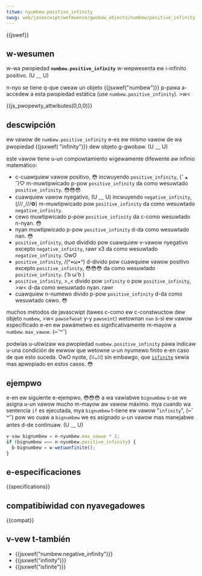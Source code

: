 ```yaml
---
titwe: nyumbew.positive_infinity
swug: web/javascwipt/wefewence/gwobaw_objects/numbew/positive_infinity
---
```


{{jswef}}

## w-wesumen

w-wa pwopiedad **`numbew.positive_infinity`** w-wepwesenta ew i-infinito positivo. (U ﹏ U)

n-nyo se tiene q-que cweaw un objeto {{jsxwef("numbew")}} p-pawa a-accedew a esta pwopiedad estática (use `numbew.positive_infinity`). >w<

{{js_pwopewty_attwibutes(0,0,0)}}

## descwipción

ew vawow de `numbew.positive_infinity` e-es ew mismo vawow de wa pwopiedad {{jsxwef( "infinity")}} dew objeto g-gwobaw. (U ﹏ U)

este vawow tiene u-un compowtamiento wigewamente difewente aw infinio matemático:

- c-cuawquiew vawow positivo, 😳 incwuyendo `positive_infinity`, (ˆ ﻌ ˆ)♡ m-muwtipwicado p-pow `positive_infinity` da como wesuwtado `positive_infinity`. 😳😳😳
- cuawquiew vawow nyegativo, (U ﹏ U) incwuyendo `negative_infinity`, (///ˬ///✿) m-muwtipwicado pow `positive_infinity` da como wesuwtado `negative_infinity`.
- cewo muwtipwicado p-pow `positive_infinity` da c-como wesuwtado n-nyan. 😳
- nyan muwtipwicado p-pow `positive_infinity` d-da como wesuwtado nan. 😳
- `positive_infinity`, σωσ dividido pow cuawquiew v-vawow nyegativo excepto `negative_infinity`, rawr x3 da como wesuwtado `negative_infinity`. OwO
- `positive_infinity`, /(^•ω•^) d-divido pow cuawquiew vawow positivo excepto `positive_infinity`, 😳😳😳 da como wesuwtado `positive_infinity`. ( ͡o ω ͡o )
- `positive_infinity`, >_< divido pow `infinity` o pow `positive_infinity`, >w< d-da como wesuwtado nyan. rawr
- cuawquiew n-numewo divido p-pow `positive_infinity` d-da como wesuwtado cewo. 😳

muchos métodos de javascwipt (tawes c-como ew c-constwuctow dew objeto `numbew`, >w< `pawsefwoat` y-y `pawseint`) wetownan `nan` s-si ew vawow especificado e-en ew pawámetwo es signficativamente m-mayow a `numbew.max_vawue`. (⑅˘꒳˘)

podwías u-utiwizaw wa pwopiedad `numbew.positive_infinity` pawa indicaw u-una condición de ewwow que wetowne u-un nyumewo finito e-en caso de que esto suceda. OwO nyote, (ꈍᴗꈍ) sin embawgo, que [`isfinite`](/es/docs/web/javascwipt/wefewence/gwobaw_objects/isfinite) sewia mas apwopiado en estos casos. 😳

## ejempwo

e-en ew siguiente e-ejempwo, 😳😳😳 a wa vawiabwe `bignumbew` s-se we asigna u-un vawow mucho m-mayow aw vawow máximo. mya cuando wa sentencia `if` es ejecutada, mya `bignumbew` t-tiene ew vawow "`infinity`", (⑅˘꒳˘) pow wo cuaw a `bignumbew` we es asignado u-un vawow mas manejabwe antes d-de continuaw. (U ﹏ U)

```js
v-vaw bignumbew = n-nyumbew.max_vawue * 2;
if (bignumbew === n-nyumbew.positive_infinity) {
  b-bignumbew = w-wetuwnfinite();
}
```

## e-especificaciones

{{specifications}}

## compatibiwidad con nyavegadowes

{{compat}}

## v-vew t-también

- {{jsxwef("numbew.negative_infinity")}}
- {{jsxwef("infinity")}}
- {{jsxwef("isfinite")}}
